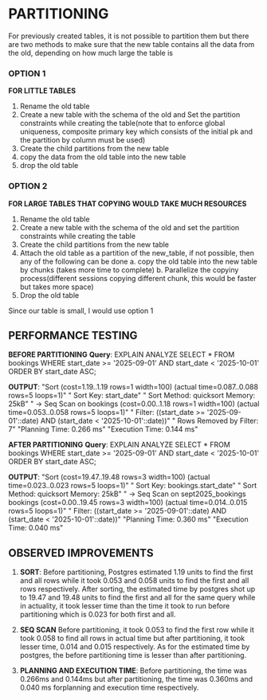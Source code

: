 # PARTITIONING

For previously created tables, it is not possible to partition them but there are two methods to make sure that the new table contains all the data from the old, depending on how much large the table is

### OPTION 1
**FOR LITTLE TABLES**
1. Rename the old table
2. Create a new table with the schema of the old and Set the partition constraints while creating the table(note that to enforce global uniqueness, composite primary key which consists of the initial pk and the partition by column must be used)
3. Create the child partitions from the new table
4. copy the data from the old table into the new table
5. drop the old table

### OPTION 2
**FOR LARGE TABLES THAT COPYING WOULD TAKE MUCH RESOURCES**
1. Rename the old table
2. Create a new table with the schema of the old and set the partition constraints while creating the table
3. Create the child partitions from the new table
4. Attach the old table as a partition of the new_table, if not possible, then any of the following can be done
   a. copy the old table into the new table by chunks (takes more time to complete)
   b. Parallelize the copyiny process(different sessions copying different chunk, this would be faster but takes more space)
5. Drop the old table

Since our table is small, I would use option 1

## PERFORMANCE TESTING
**BEFORE PARTITIONING**
**Query**: EXPLAIN ANALYZE SELECT *
FROM bookings
WHERE start_date >= '2025-09-01' AND start_date < '2025-10-01'
ORDER BY start_date ASC;

**OUTPUT**:
"Sort  (cost=1.19..1.19 rows=1 width=100) (actual time=0.087..0.088 rows=5 loops=1)"
"  Sort Key: start_date"
"  Sort Method: quicksort  Memory: 25kB"
"  ->  Seq Scan on bookings  (cost=0.00..1.18 rows=1 width=100) (actual time=0.053..0.058 rows=5 loops=1)"
"        Filter: ((start_date >= '2025-09-01'::date) AND (start_date < '2025-10-01'::date))"
"        Rows Removed by Filter: 7"
"Planning Time: 0.266 ms"
"Execution Time: 0.144 ms"

**AFTER PARTITIONING**
**Query**: EXPLAIN ANALYZE SELECT *
FROM bookings
WHERE start_date >= '2025-09-01' AND start_date < '2025-10-01'
ORDER BY start_date ASC;

**OUTPUT**:
"Sort  (cost=19.47..19.48 rows=3 width=100) (actual time=0.023..0.023 rows=5 loops=1)"
"  Sort Key: bookings.start_date"
"  Sort Method: quicksort  Memory: 25kB"
"  ->  Seq Scan on sept2025_bookings bookings  (cost=0.00..19.45 rows=3 width=100) (actual time=0.014..0.015 rows=5 loops=1)"
"        Filter: ((start_date >= '2025-09-01'::date) AND (start_date < '2025-10-01'::date))"
"Planning Time: 0.360 ms"
"Execution Time: 0.040 ms"

## OBSERVED IMPROVEMENTS

1. **SORT**: Before partitioning, Postgres estimated 1.19 units to find the first and all rows while it took 0.053 and 0.058 units to find the first and all rows respectively. After sorting, the estimated time by postgres shot up to 19.47 and 19.48 units to find the first and all for the same query while in actuality, it took lesser time than the time it took to run before partitioning which is 0.023 for both first and all.

2. **SEQ SCAN** Before partitioning, it took 0.053 to find the first row while it took 0.058 to find all rows in actual time but after partitioning, it took lesser time, 0.014 and 0.015 respectively. As for the estimated time by postgres, the before partitioning time is lesser than after partitioning.

3. **PLANNING AND EXECUTION TIME**: Before partitioning, the time was 0.266ms and 0.144ms but after partitioning, the time was 0.360ms and 0.040 ms forplanning and execution time respectively.
